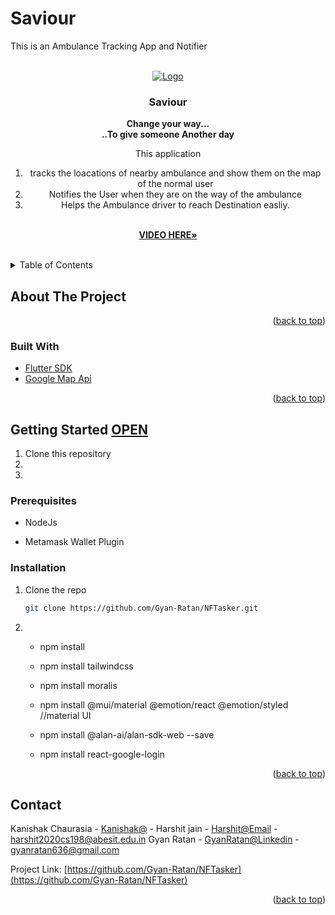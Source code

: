 # Saviour
This is an Ambulance Tracking App and Notifier

<div id="top"></div>


<!-- PROJECT LOGO -->
<br />
<div align="center">
  <a href="https://i.ibb.co/8KcSbNN/Orange-Location-Find-Place-in-Street-Logo.png">
    <img src="https://i.ibb.co/8KcSbNN/Orange-Location-Find-Place-in-Street-Logo.png" alt="Logo">
  </a>

  <h3 align="center">Saviour</h3>

  <p align="center">
     <b> Change your way...<br />..To give someone Another day</b>
     <p>
     This application 
     <ol>
     <li>tracks the loacations of nearby ambulance and show them on the map of the normal user 
     <li>Notifies the User when they are on the way of the ambulance
     <li>Helps the Ambulance driver to reach Destination easliy.
     </ol>
     </p>
    <br />
    <a href="https://www.youtube.com/watch?v=fR53e6VBHe8"><strong>VIDEO HERE»</strong></a>
    <br />
    <br />
  </p>
</div>



<!-- TABLE OF CONTENTS -->
<details>
  <summary>Table of Contents</summary>
  <ol>
    <li>
      <a href="#about-the-project">About The Project</a>
      <ul>
        <li><a href="#built-with">Built With</a></li>
      </ul>
    </li>
    <li>
      <a href="#getting-started">Getting Started</a>
      <ul>
        <li><a href="#prerequisites">Prerequisites</a></li>
        <li><a href="#installation">Installation</a></li>
      </ul>
    </li>
  </ol>
</details>



<!-- ABOUT THE PROJECT -->
## About The Project



<p align="right">(<a href="#top">back to top</a>)</p>



### Built With

* [Flutter SDK](https://nextjs.org/)
* [Google Map Api](https://reactjs.org/)

<p align="right">(<a href="#top">back to top</a>)</p>



<!-- GETTING STARTED -->
## Getting Started [OPEN](https://github.com/Gyan-Ratan/NFTasker)
1. Clone this repository
2. 
3. 

### Prerequisites

* NodeJs

* Metamask Wallet Plugin


### Installation

1. Clone the repo
   ```sh
   git clone https://github.com/Gyan-Ratan/NFTasker.git
   ```
2.  * npm install

    * npm install tailwindcss 

    * npm install moralis

    * npm install @mui/material @emotion/react @emotion/styled        //material UI

    * npm install @alan-ai/alan-sdk-web --save

    * npm install react-google-login

<p align="right">(<a href="#top">back to top</a>)</p>



<!-- CONTACT -->
## Contact

Kanishak Chaurasia - [Kanishak@]() -
Harshit jain - [Harshit@Email](harshit2020cs198@abesit.edu.in) - harshit2020cs198@abesit.edu.in
Gyan Ratan - [GyanRatan@Linkedin](https://www.linkedin.com/in/gyanratan636/) - gyanratan636@gmail.com

Project Link: [https://github.com/Gyan-Ratan/NFTasker](https://github.com/Gyan-Ratan/NFTasker)

<p align="right">(<a href="#top">back to top</a>)</p>




<!-- MARKDOWN LINKS & IMAGES -->
<!-- https://www.markdownguide.org/basic-syntax/#reference-style-links -->
[contributors-shield]: https://img.shields.io/github/contributors/othneildrew/Best-README-Template.svg?style=for-the-badge
[contributors-url]: https://github.com/othneildrew/Best-README-Template/graphs/contributors
[forks-shield]: https://img.shields.io/github/forks/othneildrew/Best-README-Template.svg?style=for-the-badge
[forks-url]: https://github.com/othneildrew/Best-README-Template/network/members
[stars-shield]: https://img.shields.io/github/stars/othneildrew/Best-README-Template.svg?style=for-the-badge
[stars-url]: https://github.com/othneildrew/Best-README-Template/stargazers
[issues-shield]: https://img.shields.io/github/issues/othneildrew/Best-README-Template.svg?style=for-the-badge
[issues-url]: https://github.com/othneildrew/Best-README-Template/issues
[license-shield]: https://img.shields.io/github/license/othneildrew/Best-README-Template.svg?style=for-the-badge
[license-url]: https://github.com/othneildrew/Best-README-Template/blob/master/LICENSE.txt
[linkedin-shield]: https://img.shields.io/badge/-LinkedIn-black.svg?style=for-the-badge&logo=linkedin&colorB=555
[linkedin-url]: https://linkedin.com/in/othneildrew
[product-screenshot]: images/screenshot.png
